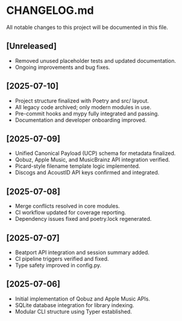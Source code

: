 # CHANGELOG.md

All notable changes to this project will be documented in this file.

## [Unreleased]
- Removed unused placeholder tests and updated documentation.
- Ongoing improvements and bug fixes.

## [2025-07-10]
- Project structure finalized with Poetry and src/ layout.
- All legacy code archived; only modern modules in use.
- Pre-commit hooks and mypy fully integrated and passing.
- Documentation and developer onboarding improved.

## [2025-07-09]
- Unified Canonical Payload (UCP) schema for metadata finalized.
- Qobuz, Apple Music, and MusicBrainz API integration verified.
- Picard-style filename template logic implemented.
- Discogs and AcoustID API keys confirmed and integrated.

## [2025-07-08]
- Merge conflicts resolved in core modules.
- CI workflow updated for coverage reporting.
- Dependency issues fixed and poetry.lock regenerated.

## [2025-07-07]
- Beatport API integration and session summary added.
- CI pipeline triggers verified and fixed.
- Type safety improved in config.py.

## [2025-07-06]
- Initial implementation of Qobuz and Apple Music APIs.
- SQLite database integration for library indexing.
- Modular CLI structure using Typer established.
